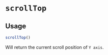 # `scrollTop`

## Usage

```javascript
scrollTop()
```

Will return the current scroll position of `Y axis`.
